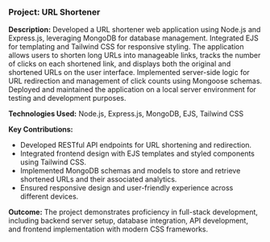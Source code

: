 ### Project: URL Shortener

**Description:** 
Developed a URL shortener web application using Node.js and Express.js, leveraging MongoDB for database management. Integrated EJS for templating and Tailwind CSS for responsive styling. The application allows users to shorten long URLs into manageable links, tracks the number of clicks on each shortened link, and displays both the original and shortened URLs on the user interface. Implemented server-side logic for URL redirection and management of click counts using Mongoose schemas. Deployed and maintained the application on a local server environment for testing and development purposes.

**Technologies Used:** 
Node.js, Express.js, MongoDB, EJS, Tailwind CSS

**Key Contributions:**
- Developed RESTful API endpoints for URL shortening and redirection.
- Integrated frontend design with EJS templates and styled components using Tailwind CSS.
- Implemented MongoDB schemas and models to store and retrieve shortened URLs and their associated analytics.
- Ensured responsive design and user-friendly experience across different devices.

**Outcome:**
The project demonstrates proficiency in full-stack development, including backend server setup, database integration, API development, and frontend implementation with modern CSS frameworks.
